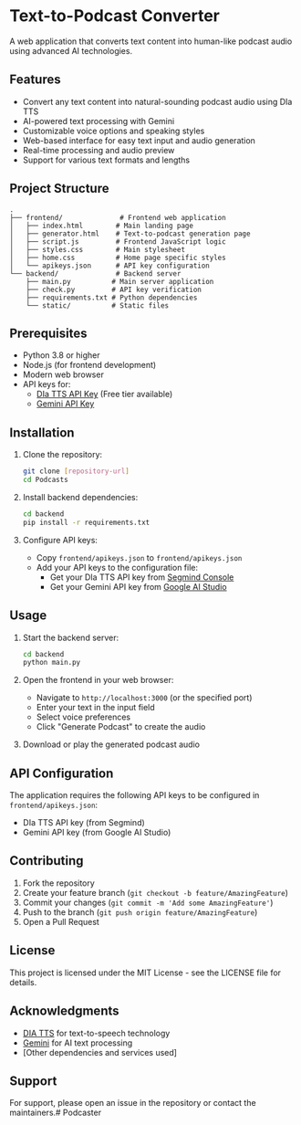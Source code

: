 # Text-to-Podcast Converter

A web application that converts text content into human-like podcast audio using advanced AI technologies.

## Features

- Convert any text content into natural-sounding podcast audio using DIa TTS
- AI-powered text processing with Gemini
- Customizable voice options and speaking styles
- Web-based interface for easy text input and audio generation
- Real-time processing and audio preview
- Support for various text formats and lengths

## Project Structure

```
.
├── frontend/              # Frontend web application
│   ├── index.html        # Main landing page
│   ├── generator.html    # Text-to-podcast generation page
│   ├── script.js         # Frontend JavaScript logic
│   ├── styles.css        # Main stylesheet
│   ├── home.css          # Home page specific styles
│   └── apikeys.json      # API key configuration
└── backend/              # Backend server
    ├── main.py          # Main server application
    ├── check.py         # API key verification
    ├── requirements.txt # Python dependencies
    └── static/          # Static files
```

## Prerequisites

- Python 3.8 or higher
- Node.js (for frontend development)
- Modern web browser
- API keys for:
  - [DIa TTS API Key](https://cloud.segmind.com/console/api-keys) (Free tier available)
  - [Gemini API Key](https://aistudio.google.com/app/apikey)

## Installation

1. Clone the repository:
   ```bash
   git clone [repository-url]
   cd Podcasts
   ```

2. Install backend dependencies:
   ```bash
   cd backend
   pip install -r requirements.txt
   ```

3. Configure API keys:
   - Copy `frontend/apikeys.json` to `frontend/apikeys.json`
   - Add your API keys to the configuration file:
     - Get your DIa TTS API key from [Segmind Console](https://cloud.segmind.com/console/api-keys)
     - Get your Gemini API key from [Google AI Studio](https://aistudio.google.com/app/apikey)

## Usage

1. Start the backend server:
   ```bash
   cd backend
   python main.py
   ```

2. Open the frontend in your web browser:
   - Navigate to `http://localhost:3000` (or the specified port)
   - Enter your text in the input field
   - Select voice preferences
   - Click "Generate Podcast" to create the audio

3. Download or play the generated podcast audio

## API Configuration

The application requires the following API keys to be configured in `frontend/apikeys.json`:

- DIa TTS API key (from Segmind)
- Gemini API key (from Google AI Studio)

## Contributing

1. Fork the repository
2. Create your feature branch (`git checkout -b feature/AmazingFeature`)
3. Commit your changes (`git commit -m 'Add some AmazingFeature'`)
4. Push to the branch (`git push origin feature/AmazingFeature`)
5. Open a Pull Request

## License

This project is licensed under the MIT License - see the LICENSE file for details.

## Acknowledgments

- [DIA TTS](https://cloud.segmind.com/console/api-keys) for text-to-speech technology
- [Gemini](https://aistudio.google.com/app/apikey) for AI text processing
- [Other dependencies and services used]

## Support

For support, please open an issue in the repository or contact the maintainers.# Podcaster
